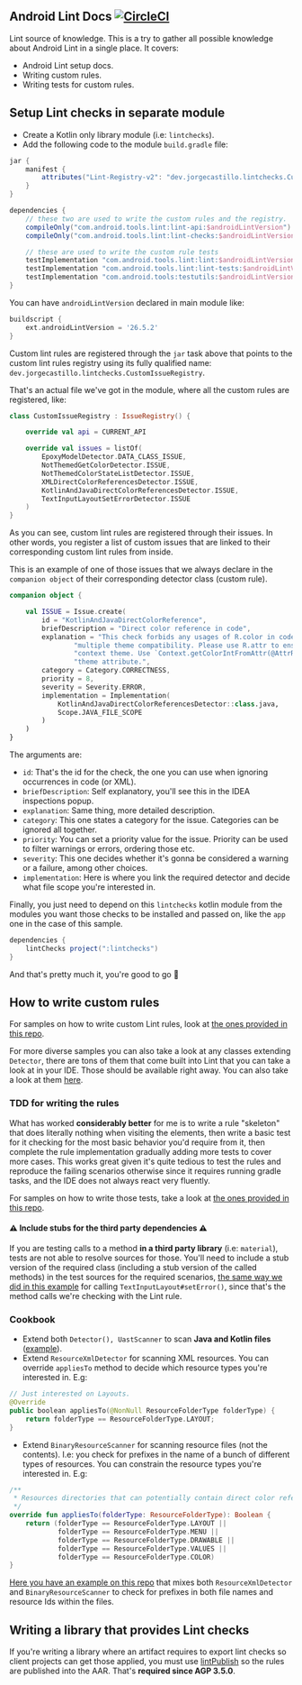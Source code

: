 ## Android Lint Docs [![CircleCI](https://circleci.com/gh/JorgeCastilloPrz/AndroidLintDocs/tree/master.svg?style=svg&circle-token=1d8f3ab1c4338786d0382ae5818130c6bab4a461)](https://circleci.com/gh/JorgeCastilloPrz/AndroidLintDocs/tree/master)

Lint source of knowledge. This is a try to gather all possible knowledge about Android Lint in a single place. It covers:

* Android Lint setup docs.
* Writing custom rules.
* Writing tests for custom rules.

## Setup Lint checks in separate module

* Create a Kotlin only library module (i.e: `lintchecks`).
* Add the following code to the module `build.gradle` file:

```groovy
jar {
    manifest {
        attributes("Lint-Registry-v2": "dev.jorgecastillo.lintchecks.CustomIssueRegistry")
    }
}

dependencies {
    // these two are used to write the custom rules and the registry.
    compileOnly("com.android.tools.lint:lint-api:$androidLintVersion")
    compileOnly("com.android.tools.lint:lint-checks:$androidLintVersion")

    // these are used to write the custom rule tests
    testImplementation "com.android.tools.lint:lint:$androidLintVersion"
    testImplementation "com.android.tools.lint:lint-tests:$androidLintVersion"
    testImplementation "com.android.tools:testutils:$androidLintVersion"
}
```

You can have `androidLintVersion` declared in main module like:
```groovy
buildscript {
    ext.androidLintVersion = '26.5.2'
}
```

Custom lint rules are registered through the `jar` task above that points to the custom lint rules registry using its fully qualified name: `dev.jorgecastillo.lintchecks.CustomIssueRegistry`.

That's an actual file we've got in the module, where all the custom rules are registered, like:

```kotlin
class CustomIssueRegistry : IssueRegistry() {

    override val api = CURRENT_API

    override val issues = listOf(
        EpoxyModelDetector.DATA_CLASS_ISSUE,
        NotThemedGetColorDetector.ISSUE,
        NotThemedColorStateListDetector.ISSUE,
        XMLDirectColorReferencesDetector.ISSUE,
        KotlinAndJavaDirectColorReferencesDetector.ISSUE,
        TextInputLayoutSetErrorDetector.ISSUE
    )
}
```

As you can see, custom lint rules are registered through their issues. In other words, you register a list of custom issues that are linked to their corresponding custom lint rules from inside.

This is an example of one of those issues that we always declare in the `companion object` of their corresponding detector class (custom rule).

```kotlin
companion object {

    val ISSUE = Issue.create(
        id = "KotlinAndJavaDirectColorReference",
        briefDescription = "Direct color reference in code",
        explanation = "This check forbids any usages of R.color in code (.kt and .java files) since those break " +
                "multiple theme compatibility. Please use R.attr to ensure the color is themed following the " +
                "context theme. Use `Context.getColorIntFromAttr(@AttrRes attr: Int): Int` for loading colors by " +
                "theme attribute.",
        category = Category.CORRECTNESS,
        priority = 8,
        severity = Severity.ERROR,
        implementation = Implementation(
            KotlinAndJavaDirectColorReferencesDetector::class.java,
            Scope.JAVA_FILE_SCOPE
        )
    )
}
```

The arguments are:
* `id`: That's the id for the check, the one you can use when ignoring occurrences in code (or XML).
* `briefDescription`: Self explanatory, you'll see this in the IDEA inspections popup.
* `explanation`: Same thing, more detailed description.
* `category`: This one states a category for the issue. Categories can be ignored all together.
* `priority`: You can set a priority value for the issue. Priority can be used to filter warnings or errors, ordering those etc.
* `severity`: This one decides whether it's gonna be considered a warning or a failure, among other choices.
* `implementation`: Here is where you link the required detector and decide what file scope you're interested in.

Finally, you just need to depend on this `lintchecks` kotlin module from the modules you want those checks to be installed and passed on, like the `app` one in the case of this sample.

```groovy
dependencies {
    lintChecks project(":lintchecks")
}
```

And that's pretty much it, you're good to go 🎉

## How to write custom rules

For samples on how to write custom Lint rules, look at [the ones provided in this repo](https://github.com/JorgeCastilloPrz/AndroidLintDocs/tree/master/lintchecks/src/main/java/dev/jorgecastillo/lintchecks).

For more diverse samples you can also take a look at any classes extending `Detector`, there are tons of them that come built into Lint that you can take a look at in your IDE. Those should be available right away. You can also take a look at them [here](https://android.googlesource.com/platform/tools/base/+/master/lint/libs/lint-checks/src/main/java/com/android/tools/lint/checks).

### TDD for writing the rules

What has worked **considerably better** for me is to write a rule "skeleton" that does literally nothing when visiting the elements, then write a basic test for it checking for the most basic behavior you'd require from it, then complete the rule implementation gradually adding more tests to cover more cases. This works great given it's quite tedious to test the rules and reproduce the failing scenarios otherwise since it requires running gradle tasks, and the IDE does not always react very fluently.

For samples on how to write those tests, take a look at [the ones provided in this repo](https://github.com/JorgeCastilloPrz/AndroidLintDocs/tree/master/lintchecks/src/test/java/dev/jorgecastillo/lintchecks).

#### ⚠️ Include stubs for the third party dependencies ⚠️

If you are testing calls to a method **in a third party library** (i.e: `material`), tests are not able to resolve sources for those. You'll need to include a stub version of the required class (including a stub version of the called methods) in the test sources for the required scenarios, [the same way we did in this example](https://github.com/JorgeCastilloPrz/AndroidLintDocs/blob/master/lintchecks/src/test/java/dev/jorgecastillo/lintchecks/TextInputLayoutSetErrorDetectorTest.kt) for calling `TextInputLayout#setError()`, since that's the method calls we're checking with the Lint rule.

### Cookbook

* Extend both `Detector(), UastScanner` to scan **Java and Kotlin files** ([example](https://github.com/JorgeCastilloPrz/AndroidLintDocs/blob/c02f23e618fcf5475c13799ef1473ef1984bd54f/lintchecks/src/main/java/dev/jorgecastillo/lintchecks/TextInputLayoutSetErrorDetector.kt#L30)).
* Extend `ResourceXmlDetector` for scanning XML resources. You can override `appliesTo` method to decide which resource types you're interested in. E.g:

```kotlin
// Just interested on Layouts.
@Override
public boolean appliesTo(@NonNull ResourceFolderType folderType) {
    return folderType == ResourceFolderType.LAYOUT;
}
```

* Extend `BinaryResourceScanner` for scanning resource files (not the contents). I.e: you check for prefixes in the name of a bunch of different types of resources. You can constrain the resource types you're interested in. E.g:

```kotlin
/**
 * Resources directories that can potentially contain direct color references in any form.
 */
override fun appliesTo(folderType: ResourceFolderType): Boolean {
    return (folderType == ResourceFolderType.LAYOUT ||
            folderType == ResourceFolderType.MENU ||
            folderType == ResourceFolderType.DRAWABLE ||
            folderType == ResourceFolderType.VALUES ||
            folderType == ResourceFolderType.COLOR)
}
```

[Here you have an example on this repo](https://github.com/JorgeCastilloPrz/AndroidLintDocs/blob/c02f23e618fcf5475c13799ef1473ef1984bd54f/lintchecks/src/main/java/dev/jorgecastillo/lintchecks/XMLDirectColorReferencesDetector.kt#L25) that mixes both `ResourceXmlDetector` and `BinaryResourceScanner` to check for prefixes in both file names and resource Ids within the files.

## Writing a library that provides Lint checks

If you're writing a library where an artifact requires to export lint checks so client projects can get those applied, you must use [lintPublish](https://developer.android.com/studio/build/dependencies#dependency_configurations) so the rules are published into the AAR. That's **required since AGP 3.5.0**.